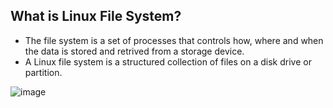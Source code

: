 ## What is Linux File System?
- The file system is a set of processes that controls how, where and when the data is stored and retrived from a storage device.
- A Linux file system is a structured collection of files on a disk drive or partition.


![image](https://github.com/user-attachments/assets/992260ac-3948-4484-a50e-8c74d4cfe006)
